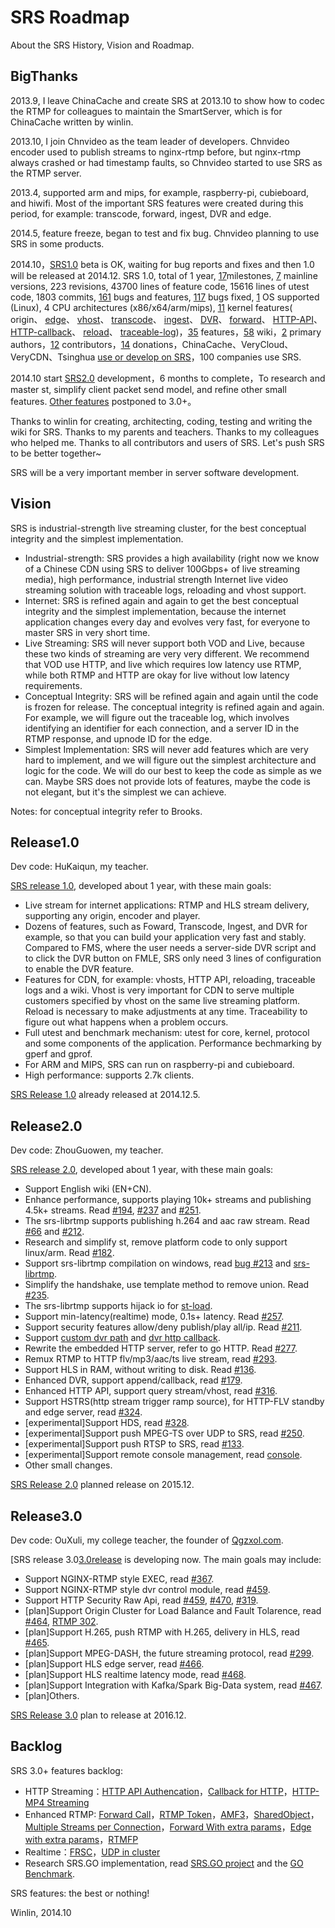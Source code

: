 # SRS Roadmap

About the SRS History, Vision and Roadmap.

## BigThanks

2013.9, I leave ChinaCache and create SRS at 2013.10 to show how to codec the RTMP for colleagues to maintain the SmartServer, which is for ChinaCache written by winlin.

2013.10, I join Chnvideo as the team leader of developers. Chnvideo encoder used to publish streams to nginx-rtmp before, but nginx-rtmp always crashed or had timestamp faults, so Chnvideo started to use SRS as the RTMP server.

2013.4, supported arm and mips, for example, raspberry-pi, cubieboard, and hiwifi. Most of the important SRS features were created during this period, for example: transcode, forward, ingest, DVR and edge.

2014.5, feature freeze, began to test and fix bug. Chnvideo planning to use SRS in some products.

2014.10，[SRS1.0][p1.0release] beta is OK, waiting for bug reports and fixes and then 1.0 will be released at 2014.12. SRS 1.0, total of 1 year, [17][releases]milestones, [7][1.0release] mainline versions, 223 revisions, 43700 lines of feature code, 15616 lines of utest code, 1803 commits, [161][issues] bugs and features, [117][1.0release] bugs fixed, [1][1.0release] OS supported (Linux), 4 CPU architectures (x86/x64/arm/mips), [11][1.0release] kernel features( origin、 [edge](v1_EN_Edge)、 [vhost](v1_EN_RtmpUrlVhost)、 [transcode](v1_EN_FFMPEG)、 [ingest](v1_EN_Ingest)、 [DVR](v1_EN_DVR)、 [forward](v1_EN_FFMPEG)、 [HTTP-API](v1_EN_HTTPApi)、 [HTTP-callback](v1_EN_HTTPCallback)、 [reload](v1_EN_Reload)、 [traceable-log](v1_EN_SrsLog))，[35][1.0release] features，[58](v1_EN_Home) wiki，[2][authors] primary authors，[12][authors] contributors，[14][donations] donations，ChinaCache、VeryCloud、VeryCDN、Tsinghua [use or develop on SRS](v1_EN_Sample)，100 companies use SRS.

2014.10 start [SRS2.0](v1_EN_Product#release20) development，6 months to complete，To research and master st, simplify client packet send model, and refine other small features. [Other features](v1_EN_Product#backlog) postponed to 3.0+。

Thanks to winlin for creating, architecting, coding, testing and writing the wiki for SRS. Thanks to my parents and teachers. Thanks to my colleagues who helped me. Thanks to all contributors and users of SRS. Let's push SRS to be better together~

SRS will be a very important member in server software development.

## Vision

SRS is industrial-strength live streaming cluster, for the best conceptual integrity and the simplest implementation.

* Industrial-strength: SRS provides a high availability (right now we know of a Chinese CDN using SRS to deliver 100Gbps+ of live streaming media), high performance, industrial strength Internet live video streaming solution with traceable logs, reloading and vhost support.
* Internet: SRS is refined again and again to get the best conceptual integrity and the simplest implementation, because the internet application changes every day and evolves very fast, for everyone to master SRS in very short time.
* Live Streaming: SRS will never support both VOD and Live, because these two kinds of streaming are very very different. We recommend that VOD use HTTP, and live which requires low latency use RTMP, while both RTMP and HTTP are okay for live without low latency requirements.
* Conceptual Integrity: SRS will be refined again and again until the code is frozen for release. The conceptual integrity is refined again and again. For example, we will figure out the traceable log, which involves identifying an identifier for each connection, and a server ID in the RTMP response, and upnode ID for the edge.
* Simplest Implementation: SRS will never add features which are very hard to implement, and we will figure out the simplest architecture and logic for the code. We will do our best to keep the code as simple as we can. Maybe SRS does not provide lots of features, maybe the code is not elegant, but it's the  simplest we can achieve.

Notes: for conceptual integrity refer to Brooks.

## Release1.0

Dev code: HuKaiqun, my teacher.

[SRS release 1.0][1.0release], developed about 1 year, with these main goals:

* Live stream for internet applications: RTMP and HLS stream delivery, supporting any origin, encoder and player.
* Dozens of features, such as Foward, Transcode, Ingest, and DVR for example, so that you can build your application very fast and stably. Compared to FMS, where the user needs a server-side DVR script and to click the DVR button on FMLE, SRS only need 3 lines of configuration to enable the DVR feature.
* Features for CDN, for example: vhosts, HTTP API, reloading, traceable logs and a wiki. Vhost is very important for CDN to serve multiple customers specified by vhost on the same live streaming platform. Reload is necessary to make adjustments at any time. Traceability to figure out what happens when a problem occurs.
* Full utest and benchmark mechanism: utest for core, kernel, protocol and some components of the application. Performance bechmarking by gperf and gprof.
* For ARM and MIPS, SRS can run on raspberry-pi and cubieboard.
* High performance: supports 2.7k clients.

[SRS Release 1.0][1.0release] already released at 2014.12.5.

## Release2.0

Dev code: ZhouGuowen, my teacher.

[SRS release 2.0][2.0release], developed about 1 year, with these main goals:

* Support English wiki (EN+CN).
* Enhance performance, supports playing 10k+ streams and publishing 4.5k+ streams. Read [#194][bug194], [#237][bug237] and [#251][bug251].
* The srs-librtmp supports publishing h.264 and aac raw stream. Read [#66][bug66] and [#212][bug212].
* Research and simplify st, remove platform code to only support linux/arm. Read [#182][bug182].
* Support srs-librtmp compilation on windows, read [bug #213][bug213] and [srs-librtmp][librtmp].
* Simplify the handshake, use template method to remove union. Read [#235][bug235].
* The srs-librtmp supports hijack io for [st-load][load].
* Support min-latency(realtime) mode, 0.1s+ latency. Read [#257][bug257].
* Support security features allow/deny publish/play all/ip. Read [#211][bug211].
* Support [custom dvr path][bug179] and [dvr http callback][bug274].
* Rewrite the embedded HTTP server, refer to go HTTP. Read [#277][bug277].
* Remux RTMP to HTTP flv/mp3/aac/ts live stream, read [#293][bug293].
* Support HLS in RAM, without writing to disk. Read [#136][bug136].
* Enhanced DVR, support append/callback, read [#179][bug179].
* Enhanced HTTP API, support query stream/vhost, read [#316][bug316].
* Support HSTRS(http stream trigger ramp source), for HTTP-FLV standby and edge server, read [#324][bug324].
* [experimental]Support HDS, read [#328][bug328].
* [experimental]Support push MPEG-TS over UDP to SRS, read [#250][bug250].
* [experimental]Support push RTSP to SRS, read [#133][bug133].
* [experimental]Support remote console management, read [console][console].
* Other small changes.

[SRS Release 2.0][2.0release] planned release on 2015.12.

## Release3.0

Dev code: OuXuli, my college teacher, the founder of [Qgzxol.com][qgzxol].

[SRS release 3.0[3.0release] is developing now. The main goals may include:

* Support NGINX-RTMP style EXEC, read [#367][bug367].
* Support NGINX-RTMP style dvr control module, read [#459][bug459].
* Support HTTP Security Raw Api, read [#459][bug459], [#470][bug470], [#319][bug319].
* [plan]Support Origin Cluster for Load Balance and Fault Tolarence, read [#464][bug464], [RTMP 302][bug92].
* [plan]Support H.265, push RTMP with H.265, delivery in HLS, read [#465][bug465].
* [plan]Support MPEG-DASH, the future streaming protocol, read [#299][bug299].
* [plan]Support HLS edge server, read [#466][bug466].
* [plan]Support HLS realtime latency mode, read [#468][bug468].
* [plan]Support Integration with Kafka/Spark Big-Data system, read [#467][bug467].
* [plan]Others.

[SRS Release 3.0][3.0release] plan to release at 2016.12.

## Backlog

SRS 3.0+ features backlog:

* HTTP Streaming：[HTTP API Authencation][bug83]，[Callback for HTTP][bug52]，[HTTP-MP4 Streaming][bug174]
* Enhanced RTMP: [Forward Call][bug106]，[RTMP Token][bug71]，[AMF3][bug131]，[SharedObject][bug132]，[Multiple Streams per Connection][bug156]，[Forward With extra params][bug163]，[Edge with extra params][bug164]，[RTMFP][bug93]
* Realtime：[FRSC][bug90]，[UDP in cluster][bug94]
* Research SRS.GO implementation, read [SRS.GO project][srs_go] and the [GO Benchmark][blog_go].

SRS features: the best or nothing!

Winlin, 2014.10

[bug133]: https://github.com/simple-rtmp-server/srs/issues/133
[bug94]: https://github.com/simple-rtmp-server/srs/issues/94
[bug90]: https://github.com/simple-rtmp-server/srs/issues/120
[bug93]: https://github.com/simple-rtmp-server/srs/issues/93
[bug164]: https://github.com/simple-rtmp-server/srs/issues/164
[bug163]: https://github.com/simple-rtmp-server/srs/issues/163
[bug156]: https://github.com/simple-rtmp-server/srs/issues/156
[bug132]: https://github.com/simple-rtmp-server/srs/issues/132
[bug131]: https://github.com/simple-rtmp-server/srs/issues/131
[bug71]: https://github.com/simple-rtmp-server/srs/issues/71
[bug92]: https://github.com/simple-rtmp-server/srs/issues/92
[bug106]: https://github.com/simple-rtmp-server/srs/issues/106
[bug174]: https://github.com/simple-rtmp-server/srs/issues/174
[bug52]: https://github.com/simple-rtmp-server/srs/issues/52
[bug83]: https://github.com/simple-rtmp-server/srs/issues/83
[bug130]: https://github.com/simple-rtmp-server/srs/issues/130
[bug250]: https://github.com/simple-rtmp-server/srs/issues/250
[bug324]: https://github.com/simple-rtmp-server/srs/issues/324
[bug328]: https://github.com/simple-rtmp-server/srs/issues/328
[bug316]: https://github.com/simple-rtmp-server/srs/issues/316
[bug179]: https://github.com/simple-rtmp-server/srs/issues/179
[bug136]: https://github.com/simple-rtmp-server/srs/issues/136
[bug293]: https://github.com/simple-rtmp-server/srs/issues/293
[bug194]: https://github.com/simple-rtmp-server/srs/issues/194
[bug237]: https://github.com/simple-rtmp-server/srs/issues/237
[bug251]: https://github.com/simple-rtmp-server/srs/issues/251
[bug66]: https://github.com/simple-rtmp-server/srs/issues/66
[bug212]: https://github.com/simple-rtmp-server/srs/issues/212
[bug182]: https://github.com/simple-rtmp-server/srs/issues/182
[bug213]: https://github.com/simple-rtmp-server/srs/issues/213
[bug235]: https://github.com/simple-rtmp-server/srs/issues/235
[bug257]: https://github.com/simple-rtmp-server/srs/issues/257#issuecomment-66773208
[bug211]: https://github.com/simple-rtmp-server/srs/issues/211
[bug179]: https://github.com/simple-rtmp-server/srs/issues/179
[bug274]: https://github.com/simple-rtmp-server/srs/issues/274
[bug277]: https://github.com/simple-rtmp-server/srs/issues/277
[bug367]: https://github.com/simple-rtmp-server/srs/issues/367
[bug464]: https://github.com/simple-rtmp-server/srs/issues/464
[bug465]: https://github.com/simple-rtmp-server/srs/issues/465
[bug299]: https://github.com/simple-rtmp-server/srs/issues/299
[bug466]: https://github.com/simple-rtmp-server/srs/issues/466
[bug467]: https://github.com/simple-rtmp-server/srs/issues/467
[bug468]: https://github.com/simple-rtmp-server/srs/issues/468
[bug367]: https://github.com/simple-rtmp-server/srs/issues/367
[bug459]: https://github.com/simple-rtmp-server/srs/issues/459
[bug470]: https://github.com/simple-rtmp-server/srs/issues/470
[bug319]: https://github.com/simple-rtmp-server/srs/issues/319

[3.0release]: https://github.com/simple-rtmp-server/srs/tree/develop
[2.0release]: https://github.com/simple-rtmp-server/srs/tree/2.0release
[1.0release]: https://github.com/simple-rtmp-server/srs/tree/1.0release
[p2.0release]: https://github.com/simple-rtmp-server/srs/wiki/v1_EN_Product#release20
[p1.0release]: https://github.com/simple-rtmp-server/srs/wiki/v1_EN_Product#release10
[backlog]: https://github.com/simple-rtmp-server/srs/wiki/v1_EN_Product#backlog
[donations]: https://github.com/simple-rtmp-server/srs/blob/develop/DONATIONS.txt
[issues]: https://github.com/simple-rtmp-server/srs/issues
[releases]: https://github.com/simple-rtmp-server/srs/releases
[authors]: https://github.com/simple-rtmp-server/srs/tree/develop#authors
[librtmp]: https://github.com/winlinvip/srs.librtmp
[load]: https://github.com/winlinvip/st-load
[console]: http://ossrs.net:1985/console

[blog_go]: http://blog.csdn.net/win_lin/article/details/41379799
[srs_go]: https://github.com/winlinvip/srs.go
[qgzxol]: http://www.qgzxol.com
